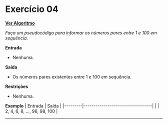 # Exercício 04
[**Ver Algoritmo**](Algoritmo04.md)

*Faça um pseudocódigo para informar os números pares entre 1 e 100 em
sequência.*

**Entrada**

- Nenhuma.

**Saída**

- Os números pares existentes entre 1 e 100 em sequência.

**Restrições**

- Nenhuma.

**Exemplo**
| Entrada | Saída                            |
|---------|----------------------------------|
|         | 2, 4, 6, 8, ..., 96, 98, 100     |

---
